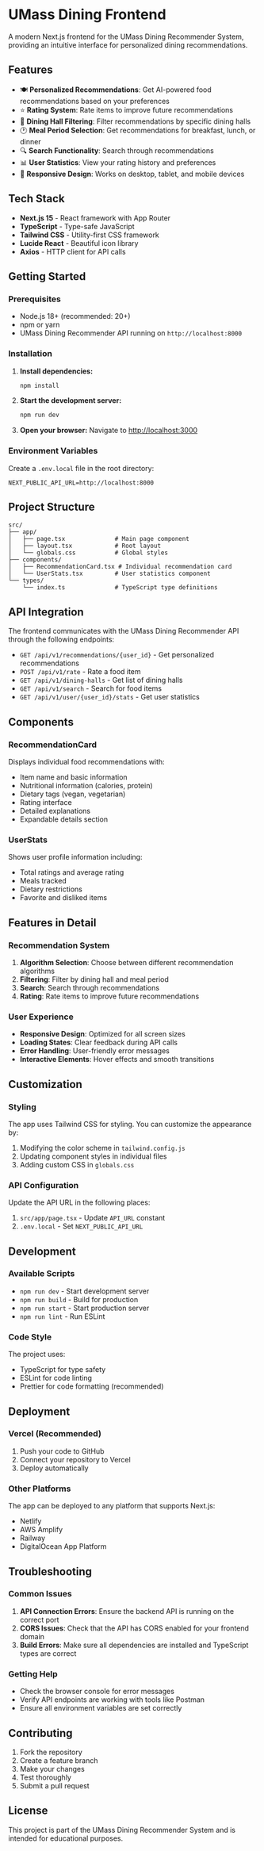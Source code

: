 # UMass Dining Frontend

A modern Next.js frontend for the UMass Dining Recommender System, providing an intuitive interface for personalized dining recommendations.

## Features

- 🍽️ **Personalized Recommendations**: Get AI-powered food recommendations based on your preferences
- ⭐ **Rating System**: Rate items to improve future recommendations
- 🏢 **Dining Hall Filtering**: Filter recommendations by specific dining halls
- 🕐 **Meal Period Selection**: Get recommendations for breakfast, lunch, or dinner
- 🔍 **Search Functionality**: Search through recommendations
- 📊 **User Statistics**: View your rating history and preferences
- 📱 **Responsive Design**: Works on desktop, tablet, and mobile devices

## Tech Stack

- **Next.js 15** - React framework with App Router
- **TypeScript** - Type-safe JavaScript
- **Tailwind CSS** - Utility-first CSS framework
- **Lucide React** - Beautiful icon library
- **Axios** - HTTP client for API calls

## Getting Started

### Prerequisites

- Node.js 18+ (recommended: 20+)
- npm or yarn
- UMass Dining Recommender API running on `http://localhost:8000`

### Installation

1. **Install dependencies:**
   ```bash
   npm install
   ```

2. **Start the development server:**
   ```bash
   npm run dev
   ```

3. **Open your browser:**
   Navigate to [http://localhost:3000](http://localhost:3000)

### Environment Variables

Create a `.env.local` file in the root directory:

```env
NEXT_PUBLIC_API_URL=http://localhost:8000
```

## Project Structure

```
src/
├── app/
│   ├── page.tsx              # Main page component
│   ├── layout.tsx            # Root layout
│   └── globals.css           # Global styles
├── components/
│   ├── RecommendationCard.tsx # Individual recommendation card
│   └── UserStats.tsx         # User statistics component
└── types/
    └── index.ts              # TypeScript type definitions
```

## API Integration

The frontend communicates with the UMass Dining Recommender API through the following endpoints:

- `GET /api/v1/recommendations/{user_id}` - Get personalized recommendations
- `POST /api/v1/rate` - Rate a food item
- `GET /api/v1/dining-halls` - Get list of dining halls
- `GET /api/v1/search` - Search for food items
- `GET /api/v1/user/{user_id}/stats` - Get user statistics

## Components

### RecommendationCard

Displays individual food recommendations with:
- Item name and basic information
- Nutritional information (calories, protein)
- Dietary tags (vegan, vegetarian)
- Rating interface
- Detailed explanations
- Expandable details section

### UserStats

Shows user profile information including:
- Total ratings and average rating
- Meals tracked
- Dietary restrictions
- Favorite and disliked items

## Features in Detail

### Recommendation System

1. **Algorithm Selection**: Choose between different recommendation algorithms
2. **Filtering**: Filter by dining hall and meal period
3. **Search**: Search through recommendations
4. **Rating**: Rate items to improve future recommendations

### User Experience

- **Responsive Design**: Optimized for all screen sizes
- **Loading States**: Clear feedback during API calls
- **Error Handling**: User-friendly error messages
- **Interactive Elements**: Hover effects and smooth transitions

## Customization

### Styling

The app uses Tailwind CSS for styling. You can customize the appearance by:

1. Modifying the color scheme in `tailwind.config.js`
2. Updating component styles in individual files
3. Adding custom CSS in `globals.css`

### API Configuration

Update the API URL in the following places:

1. `src/app/page.tsx` - Update `API_URL` constant
2. `.env.local` - Set `NEXT_PUBLIC_API_URL`

## Development

### Available Scripts

- `npm run dev` - Start development server
- `npm run build` - Build for production
- `npm run start` - Start production server
- `npm run lint` - Run ESLint

### Code Style

The project uses:
- TypeScript for type safety
- ESLint for code linting
- Prettier for code formatting (recommended)

## Deployment

### Vercel (Recommended)

1. Push your code to GitHub
2. Connect your repository to Vercel
3. Deploy automatically

### Other Platforms

The app can be deployed to any platform that supports Next.js:
- Netlify
- AWS Amplify
- Railway
- DigitalOcean App Platform

## Troubleshooting

### Common Issues

1. **API Connection Errors**: Ensure the backend API is running on the correct port
2. **CORS Issues**: Check that the API has CORS enabled for your frontend domain
3. **Build Errors**: Make sure all dependencies are installed and TypeScript types are correct

### Getting Help

- Check the browser console for error messages
- Verify API endpoints are working with tools like Postman
- Ensure all environment variables are set correctly

## Contributing

1. Fork the repository
2. Create a feature branch
3. Make your changes
4. Test thoroughly
5. Submit a pull request

## License

This project is part of the UMass Dining Recommender System and is intended for educational purposes.